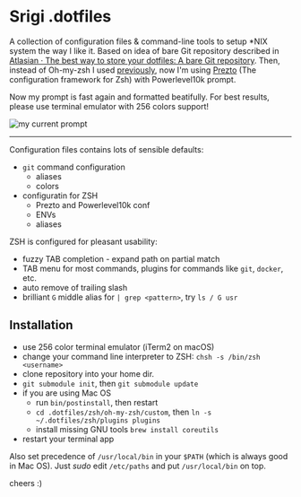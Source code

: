 # Srigi .dotfiles

A collection of configuration files & command-line tools to setup *NIX system the way I like it. Based on idea of bare Git repository described in [Atlasian · The best way to store your dotfiles: A bare Git repository](https://www.atlassian.com/git/tutorials/dotfiles). Then, instead of Oh-my-zsh I used [previously](https://github.com/srigi/dotfiles-old-), now I'm using [Prezto](https://github.com/sorin-ionescu/prezto) (The configuration framework for Zsh) with Powerlevel10k prompt.

Now my prompt is fast again and formatted beatifully. For best results, please use terminal emulator with 256 colors support!

![my current prompt](https://i.postimg.cc/3NMdSJB8/prompt.png)

--- 

Configuration files contains lots of sensible defaults:

- `git` command configuration
  - aliases
  - colors
- configuratin for ZSH
  - Prezto and Powerlevel10k conf
  - ENVs
  - aliases

ZSH is configured for pleasant usability:

- fuzzy TAB completion - expand path on partial match
- TAB menu for most commands, plugins for commands like `git`, `docker`, etc.
- auto remove of trailing slash
- brilliant `G` middle alias for `| grep <pattern>`, try `ls / G usr`


## Installation

- use 256 color terminal emulator (iTerm2 on macOS)
- change your command line interpreter to ZSH: `chsh -s /bin/zsh <username>`
- clone repository into your home dir.
- `git submodule init`, then `git submodule update`
- if you are using Mac OS
  - run `bin/postinstall`, then restart
  - `cd .dotfiles/zsh/oh-my-zsh/custom`, then `ln -s ~/.dotfiles/zsh/plugins plugins`
  - install missing GNU tools `brew install coreutils`
- restart your terminal app

Also set precedence of `/usr/local/bin` in your `$PATH` (which is always good in Mac OS). Just *sudo* edit `/etc/paths` and put `/usr/local/bin` on top.

cheers :)
